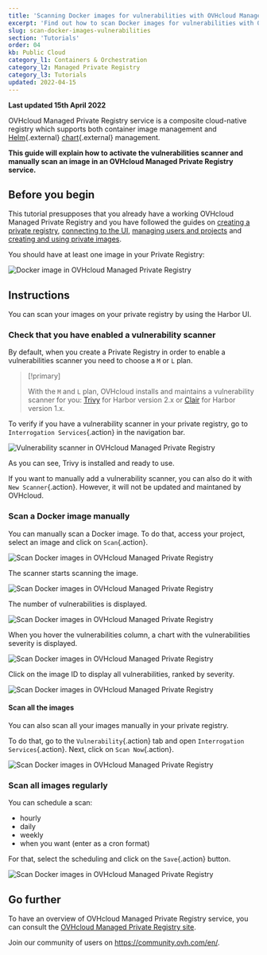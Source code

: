 ```yaml
---
title: 'Scanning Docker images for vulnerabilities with OVHcloud Managed Private Registry'
excerpt: 'Find out how to scan Docker images for vulnerabilities with OVHcloud Managed Private Registry'
slug: scan-docker-images-vulnerabilities
section: 'Tutorials'
order: 04
kb: Public Cloud
category_l1: Containers & Orchestration
category_l2: Managed Private Registry
category_l3: Tutorials
updated: 2022-04-15
---
```


**Last updated 15th April 2022**

<style>
 pre {
     font-size: 14px;
 }
 pre.console {
   background-color: #300A24; 
   color: #ccc;
   font-family: monospace;
   padding: 5px;
   margin-bottom: 5px;
 }
 pre.console code {
   border: solid 0px transparent;
   color: #ccc;
   font-family: monospace !important;
   font-size: 0.75em;
 }
 .small {
     font-size: 0.75em;
 }
</style>

OVHcloud Managed Private Registry service is a composite cloud-native registry which supports both container image management and [Helm](https://helm.sh/){.external} [chart](https://helm.sh/docs/topics/charts/){.external} management. 

**This guide will explain how to activate the vulnerabilities scanner and manually scan an image in an OVHcloud Managed Private Registry service.**

## Before you begin

This tutorial presupposes that you already have a working OVHcloud Managed Private Registry and you have followed the guides on [creating a private registry](../creating-a-private-registry/), [connecting to the UI](../connecting-to-the-ui/), [managing users and projects](../managing-users-and-projects/) and [creating and using private images](../creating-and-using-a-private-image/).

You should have at least one image in your Private Registry:

![Docker image in OVHcloud Managed Private Registry](images/scan-docker-images-vulnerabilities-01.png)


## Instructions

You can scan your images on your private registry by using the Harbor UI.

### Check that you have enabled a vulnerability scanner

By default, when you create a Private Registry in order to enable a vulnerabilities scanner you need to choose a `M` or `L` plan.

> [!primary]
>
> With the `M` and `L` plan, OVHcloud installs and maintains a vulnerability scanner for you: [Trivy](https://aquasecurity.github.io/trivy/) for Harbor version 2.x or [Clair](https://github.com/quay/clair) for Harbor version 1.x.

To verify if you have a vulnerability scanner in your private registry, go to `Interrogation Services`{.action} in the navigation bar.

![Vulnerability scanner in OVHcloud Managed Private Registry](images/scan-docker-images-vulnerabilities-02.png)

As you can see, Trivy is installed and ready to use.

If you want to manually add a vulnerability scanner, you can also do it with `New Scanner`{.action}. However, it will not be updated and maintaned by OVHcloud.

### Scan a Docker image manually

You can manually scan a Docker image.
To do that, access your project, select an image and click on `Scan`{.action}.

![Scan Docker images in OVHcloud Managed Private Registry](images/scan-docker-images-vulnerabilities-03.png)

The scanner starts scanning the image.

![Scan Docker images in OVHcloud Managed Private Registry](images/scan-docker-images-vulnerabilities-04.png)

The number of vulnerabilities is displayed.

![Scan Docker images in OVHcloud Managed Private Registry](images/scan-docker-images-vulnerabilities-05.png)

When you hover the vulnerabilities column, a chart with the vulnerabilities severity is displayed.

![Scan Docker images in OVHcloud Managed Private Registry](images/scan-docker-images-vulnerabilities-06.png)

Click on the image ID to display all vulnerabilities, ranked by severity.

![Scan Docker images in OVHcloud Managed Private Registry](images/scan-docker-images-vulnerabilities-07.png)

#### Scan all the images

You can also scan all your images manually in your private registry.

To do that, go to the `Vulnerability`{.action} tab and open `Interrogation Services`{.action}. Next, click on `Scan Now`{.action}.

![Scan Docker images in OVHcloud Managed Private Registry](images/scan-docker-images-vulnerabilities-08.png)

### Scan all images regularly

You can schedule a scan:

- hourly
- daily
- weekly
- when you want (enter as a cron format)

For that, select the scheduling and click on the `Save`{.action} button.

![Scan Docker images in OVHcloud Managed Private Registry](images/scan-docker-images-vulnerabilities-09.png)

## Go further

To have an overview of OVHcloud Managed Private Registry service, you can consult the [OVHcloud Managed Private Registry site](../).

Join our community of users on <https://community.ovh.com/en/>.
